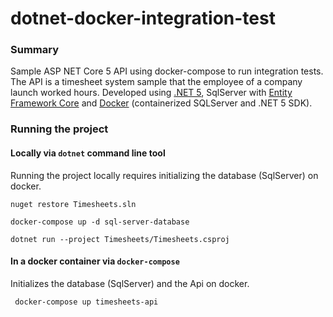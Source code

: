 # dotnet-docker-integration-test

### Summary
Sample ASP NET Core 5 API using docker-compose to run integration tests. The API is a timesheet system sample that the employee of a company launch worked hours. Developed using [.NET 5](https://dotnet.microsoft.com/download/dotnet/5.0), SqlServer with [Entity Framework Core](https://docs.microsoft.com/en-us/ef/core/what-is-new/ef-core-5.0/whatsnew) and [Docker](https://hub.docker.com/_/microsoft-dotnet-core) (containerized SQLServer and .NET 5 SDK).

### Running the project

#### Locally via `dotnet` command line tool

Running the project locally requires initializing the database (SqlServer) on docker.

```
nuget restore Timesheets.sln

docker-compose up -d sql-server-database

dotnet run --project Timesheets/Timesheets.csproj
```

#### In a docker container via `docker-compose`

Initializes the database (SqlServer) and the Api on docker.

```
 docker-compose up timesheets-api
 ```
